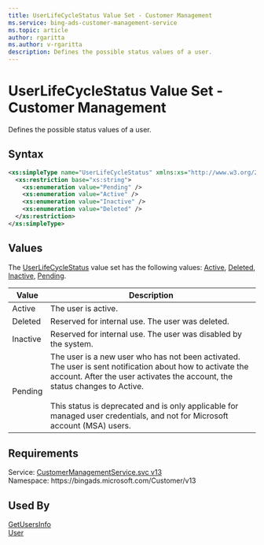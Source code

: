 ```yaml
---
title: UserLifeCycleStatus Value Set - Customer Management
ms.service: bing-ads-customer-management-service
ms.topic: article
author: rgaritta
ms.author: v-rgaritta
description: Defines the possible status values of a user.
---
```

# UserLifeCycleStatus Value Set - Customer Management
Defines the possible status values of a user.

## Syntax
```xml
<xs:simpleType name="UserLifeCycleStatus" xmlns:xs="http://www.w3.org/2001/XMLSchema">
  <xs:restriction base="xs:string">
    <xs:enumeration value="Pending" />
    <xs:enumeration value="Active" />
    <xs:enumeration value="Inactive" />
    <xs:enumeration value="Deleted" />
  </xs:restriction>
</xs:simpleType>
```

## <a name="values"></a>Values

The [UserLifeCycleStatus](userlifecyclestatus.md) value set has the following values: [Active](#active), [Deleted](#deleted), [Inactive](#inactive), [Pending](#pending).

|Value|Description|
|-----------|---------------|
|<a name="active"></a>Active|The user is active.|
|<a name="deleted"></a>Deleted|Reserved for internal use. The user was deleted.|
|<a name="inactive"></a>Inactive|Reserved for internal use. The user was disabled by the system.|
|<a name="pending"></a>Pending|The user is a new user who has not been activated. The user is sent notification about how to activate the account. After the user activates the account, the status changes to Active.<br/><br/>This status is deprecated and is only applicable for managed user credentials, and not for Microsoft account (MSA) users. |

## Requirements
Service: [CustomerManagementService.svc v13](https://clientcenter.api.bingads.microsoft.com/Api/CustomerManagement/v13/CustomerManagementService.svc)  
Namespace: https\://bingads.microsoft.com/Customer/v13  

## Used By
[GetUsersInfo](getusersinfo.md)  
[User](user.md)  
